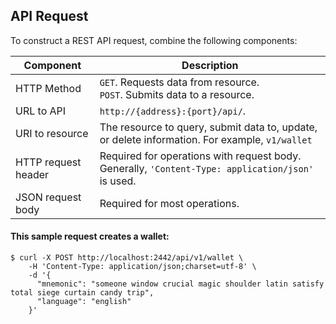 ## API Request

To construct a REST API request, combine the following components:

Component | Description 
------------|------------
HTTP Method | `GET`. Requests data from resource. <br/>`POST`. Submits data to a resource.
URL to API | `http://{address}:{port}/api/`. 
URI to resource | The resource to query, submit data to, update, or delete information. For example, `v1/wallet`
HTTP request header | Required for operations with request body. <br/> Generally, `'Content-Type: application/json'` is used.
JSON request body | Required for most operations. 

#### This sample request creates a wallet:

```curl
$ curl -X POST http://localhost:2442/api/v1/wallet \
    -H 'Content-Type: application/json;charset=utf-8' \
    -d '{
	  "mnemonic": "someone window crucial magic shoulder latin satisfy total siege curtain candy trip",
	  "language": "english"
    }'
```